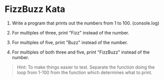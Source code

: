 # FizzBuzz Kata

1. Write a program that prints out the numbers from 1 to 100. (console.log)

2. For multiples of three, print "Fizz" instead of the number.

3. For multiples of five, print "Buzz" instead of the number.

4. For multiples of both three and five, print "FizzBuzz" instead of the number.

> Hint: To make things easier to test. Separate the function doing the loop from 1-100 from the function which determines what to print.